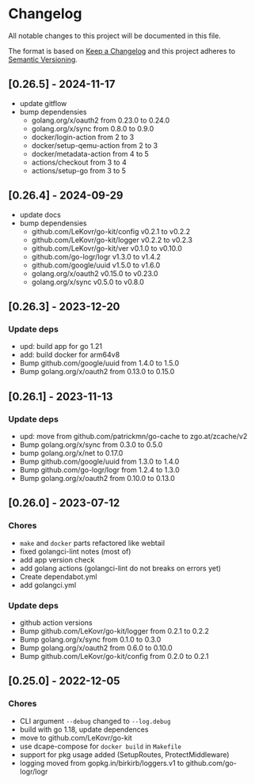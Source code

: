 # Changelog

All notable changes to this project will be documented in this file.

The format is based on [Keep a Changelog](http://keepachangelog.com/)
and this project adheres to [Semantic Versioning](http://semver.org/).

## [0.26.5] - 2024-11-17

* update gitflow
* bump dependensies
    * golang.org/x/oauth2 from 0.23.0 to 0.24.0
    * golang.org/x/sync from 0.8.0 to 0.9.0
    * docker/login-action from 2 to 3
    * docker/setup-qemu-action from 2 to 3
    * docker/metadata-action from 4 to 5
    * actions/checkout from 3 to 4
    * actions/setup-go from 3 to 5

## [0.26.4] - 2024-09-29

* update docs
* bump dependensies
    * github.com/LeKovr/go-kit/config v0.2.1 to v0.2.2
    * github.com/LeKovr/go-kit/logger v0.2.2 to v0.2.3
    * github.com/LeKovr/go-kit/ver v0.1.0 to v0.10.0
    * github.com/go-logr/logr v1.3.0 to v1.4.2
    * github.com/google/uuid v1.5.0 to v1.6.0
    * golang.org/x/oauth2 v0.15.0 to v0.23.0
    * golang.org/x/sync v0.5.0 to v0.8.0

## [0.26.3] - 2023-12-20

### Update deps

* upd: build app for go 1.21
* add: build docker for arm64v8
* Bump github.com/google/uuid from 1.4.0 to 1.5.0
* Bump golang.org/x/oauth2 from 0.13.0 to 0.15.0

## [0.26.1] - 2023-11-13

### Update deps

* upd: move from github.com/patrickmn/go-cache to zgo.at/zcache/v2
* Bump golang.org/x/sync from 0.3.0 to 0.5.0
* bump golang.org/x/net to 0.17.0
* Bump github.com/google/uuid from 1.3.0 to 1.4.0
* Bump github.com/go-logr/logr from 1.2.4 to 1.3.0
* Bump golang.org/x/oauth2 from 0.10.0 to 0.13.0

## [0.26.0] - 2023-07-12

### Chores

* `make` and `docker` parts refactored like webtail
* fixed golangci-lint notes (most of)
* add app version check
* add golang actions (golangci-lint do not breaks on errors yet)
* Create dependabot.yml
* add golangci.yml

### Update deps

* github action versions
* Bump github.com/LeKovr/go-kit/logger from 0.2.1 to 0.2.2
* Bump golang.org/x/sync from 0.1.0 to 0.3.0
* Bump golang.org/x/oauth2 from 0.6.0 to 0.10.0
* Bump github.com/LeKovr/go-kit/config from 0.2.0 to 0.2.1

## [0.25.0] - 2022-12-05

### Chores

* CLI argument `--debug` changed to `--log.debug`
* build with go 1.18, update dependences
* move to github.com/LeKovr/go-kit
* use dcape-compose for `docker build` in `Makefile`
* support for pkg usage added (SetupRoutes, ProtectMiddleware)
* logging moved from gopkg.in/birkirb/loggers.v1 to github.com/go-logr/logr
